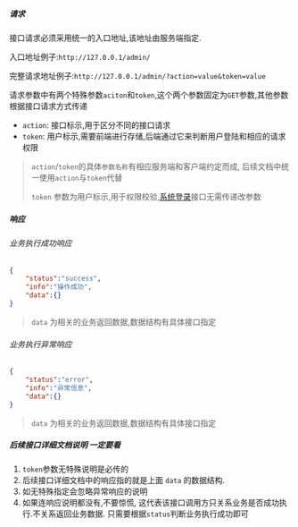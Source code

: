 ##### 请求

接口请求必须采用统一的入口地址,该地址由服务端指定. 

入口地址例子:`http://127.0.0.1/admin/`

完整请求地址例子:`http://127.0.0.1/admin/?action=value&token=value`

请求参数中有两个特殊参数`aciton`和`token`,这个两个参数固定为`GET`参数,其他参数根据接口请求方式传递

* `action`: 接口标示,用于区分不同的接口请求
* `token`: 用户标示,需要前端进行存储,后端通过它来判断用户登陆和相应的请求权限

> `action`/`token`的具体`参数名称`有相应服务端和客户端约定而成, 后续文档中统一使用`action`与`token`代替
>
> `token` 参数为用户标示,用于权限校验,[系统登录](api/init.md?id=系统登录)接口无需传递改参数

##### 响应

###### 业务执行成功响应
```json
{
    "status":"success",
    "info":"操作成功",
    "data":{}
}
```
> `data` 为相关的业务返回数据,数据结构有具体接口指定

###### 业务执行异常响应
```json
{
    "status":"error",
    "info":"异常信息",
    "data":{}
}
```
> `data` 为相关的业务返回数据,数据结构有具体接口指定

##### 后续接口详细文档说明 一定要看

1. `token`参数无特殊说明是必传的
1. 后续接口详细文档中的响应指的就是上面 `data` 的数据结构.
1. 如无特殊指定会忽略异常响应的说明
1. 如果连响应说明都没有,不要惊慌, 这代表该接口调用方只关系业务是否成功执行.不关系返回业务数据. 只需要根据`status`判断业务执行成功即可
